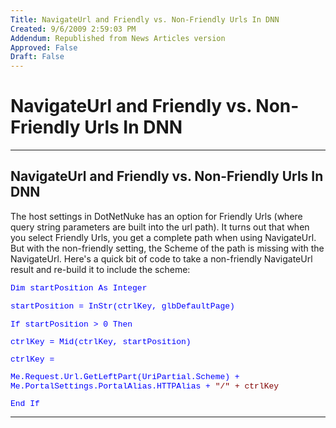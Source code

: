 ```yaml
---
Title: NavigateUrl and Friendly vs. Non-Friendly Urls In DNN
Created: 9/6/2009 2:59:03 PM
Addendum: Republished from News Articles version
Approved: False
Draft: False
---
```

# NavigateUrl and Friendly vs. Non-Friendly Urls In DNN

---

## NavigateUrl and Friendly vs. Non-Friendly Urls In DNN


The host settings in DotNetNuke has an option for Friendly Urls (where query string parameters are built into the url path). It turns out that when you select Friendly Urls, you get a complete path when using NavigateUrl. But with the non-friendly setting, the Scheme of the path is missing with the NavigateUrl. Here's a quick bit of code to take a non-friendly NavigateUrl result and re-build it to include the scheme:

 <font size="2">   <p>   <font face="Courier New"><font color="#0000ff" size="2">Dim<font size="2"> startPosition <font color="#0000ff" size="2">As<font size="2"> <font color="#0000ff" size="2">Integer<font size="2">    <p><font face="Courier New">startPosition = InStr(ctrlKey, glbDefaultPage)</p>    <p>   <font face="Courier New"><font color="#0000ff" size="2">If<font size="2"> startPosition &gt; 0 <font color="#0000ff" size="2">Then<font size="2">    <p><font face="Courier New">ctrlKey = Mid(ctrlKey, startPosition)</p>    <p><font face="Courier New">ctrlKey = </p>   <font face="Courier New"><font color="#0000ff" size="2">Me<font size="2">.Request.Url.GetLeftPart(UriPartial.Scheme) + <font color="#0000ff" size="2">Me<font size="2">.PortalSettings.PortalAlias.HTTPAlias + <font color="#800000" size="2">&quot;/&quot;<font size="2"><font face="Courier New"> + ctrlKey     <p>   <font face="Courier New"><font color="#0000ff" size="2">End<font size="2"> <font color="#0000ff" size="2">If



---

